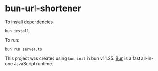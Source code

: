 # bun-url-shortener

To install dependencies:

```bash
bun install
```

To run:

```bash
bun run server.ts
```

This project was created using `bun init` in bun v1.1.25. [Bun](https://bun.sh) is a fast all-in-one JavaScript runtime.
